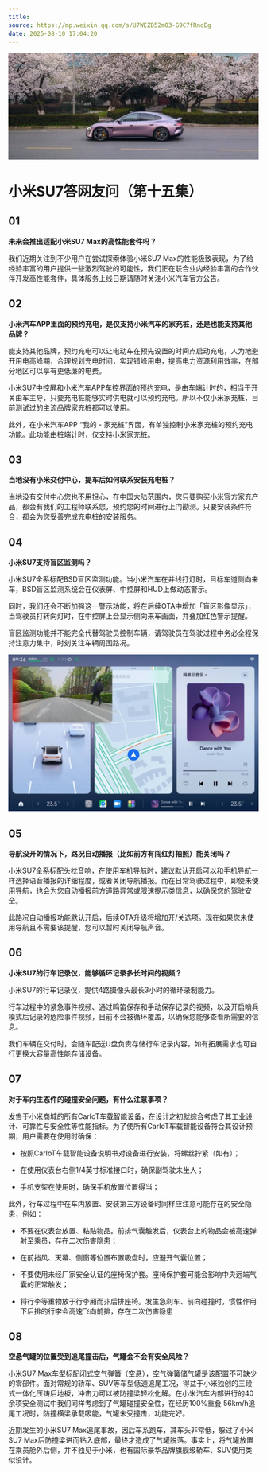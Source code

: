 ```yaml
---
title: 
source: https://mp.weixin.qq.com/s/U7WEZB52mO3-G9C7fRnqEg
date: 2025-08-10 17:04:20
---
```


![cover_image](images/img_c6bb6e62.jpg)


#  小米SU7答网友问（第十五集）



## **01**


**未来会推出适配小米SU7 Max的高性能套件吗？**

我们近期关注到不少用户在尝试探索体验小米SU7 Max的性能极致表现，为了给经验丰富的用户提供一些激烈驾驶的可能性，我们正在联合业内经验丰富的合作伙伴开发高性能套件，具体服务上线日期请随时关注小米汽车官方公告。

  


## **02**


**小米汽车APP里面的预约充电，是仅支持小米汽车的家充桩，还是也能支持其他品牌？**

能支持其他品牌，预约充电可以让电动车在预先设置的时间点启动充电，人为地避开用电高峰期，合理规划充电时间，实现错峰用电，提高电力资源利用效率，在部分地区可以享有更低廉的电费。

小米SU7中控屏和小米汽车APP车控界面的预约充电，是由车端计时的，相当于开关由车主导，只要充电桩能够实时供电就可以预约充电。所以不仅小米家充桩，目前测试过的主流品牌家充桩都可以使用。

此外，在小米汽车APP “我的 - 家充桩”界面，有单独控制小米家充桩的预约充电功能。此功能由桩端计时，仅支持小米家充桩。

  


## **03**


**当地没有小米交付中心，提车后如何联系安装充电桩？**  

当地没有交付中心您也不用担心，在中国大陆范围内，您只要购买小米官方家充产品，都会有我们的工程师联系您，预约您的时间进行上门勘测。只要安装条件符合，都会为您妥善完成充电桩的安装服务。

  


## **04**


**小米SU7支持盲区监测吗？**

小米SU7全系标配BSD盲区监测功能。当小米汽车在并线打灯时，目标车道侧向来车，BSD盲区监测系统会在仪表屏、中控屏和HUD上做动态警示。

同时，我们还会不断加强这一警示功能，将在后续OTA中增加「盲区影像显示」，当驾驶员打转向灯时，在中控屏上会显示侧向来车画面，并叠加红色警示提醒。

盲区监测功能并不能完全代替驾驶员控制车辆，请驾驶员在驾驶过程中务必全程保持注意力集中，时刻关注车辆周围路况。

  

![img_cd2014e1.jpg](images/img_cd2014e1.jpg)

  


## **05**


**导航没开的情况下，路况自动播报（比如前方有闯红灯拍照）能关闭吗？**

小米SU7全系标配头枕音响，在使用车机导航时，建议默认开启可以和手机导航一样选择语音播报的详细程度，或者关闭导航播报。而在日常驾驶过程中，即使未使用导航，也会为您自动播报前方道路异常或限速提示类信息，以确保您的驾驶安全。

此路况自动播报功能默认开启，后续OTA升级将增加开/关选项。现在如果您未使用导航且不需要该提醒，您可以暂时关闭导航声音。

  


## **06**


**小米SU7的行车记录仪，能够循环记录多长时间的视频？**

小米SU7的行车记录仪，提供4路摄像头最长3小时的循环录制能力。

行车过程中的紧急事件视频、通过鸣笛保存和手动保存记录的视频，以及开启哨兵模式后记录的危险事件视频，目前不会被循环覆盖，以确保您能够查看所需要的信息。

我们车辆在交付时，会随车配送U盘负责存储行车记录内容，如有拓展需求也可自行更换大容量高性能存储设备。

  


## **07**


**对于车内生态件的碰撞安全问题，有什么注意事项？**

发售于小米商城的所有CarIoT车载智能设备，在设计之初就综合考虑了其工业设计、可靠性与安全性等性能指标。为了使所有CarIoT车载智能设备符合其设计预期，用户需要在使用时确保：

  * 按照CarIoT车载智能设备说明书对设备进行安装，将螺丝拧紧（如有）；

  * 在使用仪表台右侧1/4英寸标准接口时，确保副驾驶未坐人；

  * 手机支架在使用时，确保手机放置位置得当；

此外，行车过程中在车内放置、安装第三方设备时同样应注意可能存在的安全隐患，例如：

  * 不要在仪表台放置、粘贴物品。前排气囊触发后，仪表台上的物品会被高速弹射至乘员，存在二次伤害隐患；

  * 在前挡风、天幕、侧窗等位置布置吸盘时，应避开气囊位置；

  * 不要使用未经厂家安全认证的座椅保护套。座椅保护套可能会影响中央远端气囊的正常触发；

  * 将行李等重物放于行李厢而非后排座椅。发生急刹车、前向碰撞时，惯性作用下后排的行李会高速飞向前排，存在二次伤害隐患

  


## **08**


**空悬气罐的位置受到追尾撞击后，气罐会不会有安全风险？**

小米SU7 Max车型标配闭式空气弹簧（空悬），空气弹簧储气罐是该配置不可缺少的零部件。面对常规的轿车、SUV等车型低速追尾工况，得益于小米独创的三段式一体化压铸后地板，冲击力可以被防撞梁轻松化解。在小米汽车内部进行的40余项安全测试中我们同样考虑到了气罐碰撞安全性，在经历100%重叠 56km/h追尾工况时，防撞横梁承载吸能，气罐未受撞击，功能完好。

近期发生的小米SU7 Max追尾事故，因后车系跑车，其车头非常低，躲过了小米SU7 Max后防撞梁进而钻入底部，最终才造成了气罐脱落。事实上，将气罐放置在乘员舱外后侧，并不独见于小米，也有国际豪华品牌旗舰级轿车、SUV使用类似设计。

  

  
